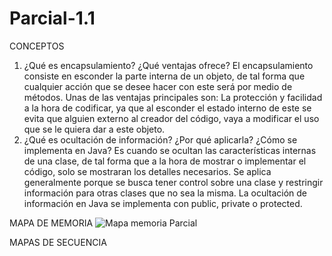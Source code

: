 # Parcial-1.1

CONCEPTOS
1.	¿Qué es encapsulamiento? ¿Qué ventajas ofrece?
El encapsulamiento consiste en esconder la parte interna de un objeto, de tal forma que cualquier acción que se desee hacer con este será por medio de métodos. Unas de las ventajas principales son: La protección y facilidad a la hora de codificar, ya que al esconder el estado interno de este se evita que alguien externo al creador del código, vaya a modificar el uso que se le quiera dar a este objeto.
2.	¿Qué es ocultación de información? ¿Por qué aplicarla? ¿Cómo se implementa en Java?
Es cuando se ocultan las características internas de una clase, de tal forma que a la hora de mostrar o implementar el código, solo se mostraran los detalles necesarios. Se aplica generalmente porque se busca tener control sobre una clase y restringir información para otras clases que no sea la misma. La ocultación de información en Java se implementa con public, private o protected. 

MAPA DE MEMORIA 
![Mapa memoria Parcial ](https://user-images.githubusercontent.com/78512829/110180290-86539f80-7dd7-11eb-90b4-be524f0a5dbd.jpg)

MAPAS DE SECUENCIA



              
            
              
